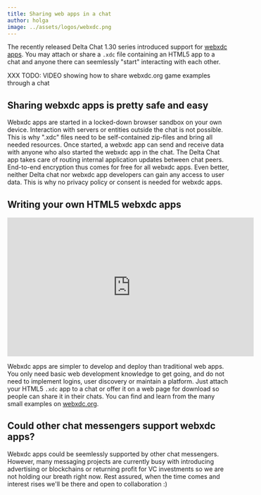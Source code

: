 ```yaml
---
title: Sharing web apps in a chat 
author: holga
image: ../assets/logos/webxdc.png
---
```


The recently released Delta Chat 1.30 series introduced support for [webxdc apps](https://webxdc.org). You may attach or share a <code>.xdc</code> file containing an HTML5 app to a chat and anyone there can seemlessly "start" interacting with each other.

XXX TODO: VIDEO showing how to share webxdc.org game examples through a chat 

## Sharing webxdc apps is pretty safe and easy 

Webxdc apps are started in a locked-down browser sandbox on your own device. 
Interaction with servers or entities outside the chat is not possible.
This is why ".xdc" files need to be self-contained zip-files and bring all needed resources. 
Once started, a webxdc app can send and receive data with anyone 
who also started the webxdc app in the chat. 
The Delta Chat app takes care of routing internal application updates between chat peers. 
End-to-end encryption thus comes for free for all webxdc apps. 
Even better, neither Delta chat nor webxdc app developers can gain any access to user data. 
This is why no privacy policy or consent is needed for webxdc apps.

## Writing your own HTML5 webxdc apps 

<iframe src="https://www.youtube-nocookie.com/embed/I1K4pBvb2pI" width="560" height="315" frameborder="0" allowfullscreen="allowfullscreen"></iframe>

Webxdc apps are simpler to develop and deploy than traditional web apps. 
You only need basic web development knowledge to get going, 
and do not need to implement logins, user discovery or 
maintain a platform.
Just attach your HTML5 <code>.xdc</code> app to a chat or 
offer it on a web page for download so people can share it in their chats. You can find and learn from the many small examples on [webxdc.org](https://webxdc.org). 

## Could other chat messengers support webxdc apps? 

Webxdc apps could be seemlessly supported by other chat messengers.
However, many messaging projects are currently busy with 
introducing advertising or blockchains or returning profit for VC investments 
so we are not holding our breath right now. 
Rest assured, when the time comes and interest rises 
we'll be there and open to collaboration :)
